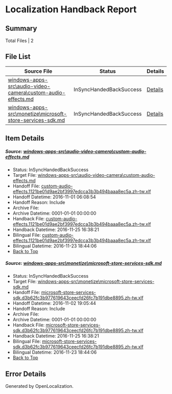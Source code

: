 # <a name='report-top'></a> Localization Handback Report

## Summary
 Total Files | 2

## File List
 Source File | Status | Details 
 ----------- | ------ | ------- 
 [windows-apps-src\audio-video-camera\custom-audio-effects.md](https://cpubwin.visualstudio.com/windows-uwp/_git/windows-uwp/commit/ba9b78c5eafc949c6942acbcbf55620f60cc0d29?path=windows-apps-src%2Faudio-video-camera%2Fcustom-audio-effects.md&_a=contents) | InSyncHandedBackSuccess | [Details](#9cdaa63563dc08f2a17d1624b0a795fb84f8d39e1626)
 [windows-apps-src\monetize\microsoft-store-services-sdk.md](https://cpubwin.visualstudio.com/windows-uwp/_git/windows-uwp/commit/011b370b7bd7ad7c7d8f60281261b6da954e2256?path=windows-apps-src%2Fmonetize%2Fmicrosoft-store-services-sdk.md&_a=contents) | InSyncHandedBackSuccess | [Details](#840a5e76d409f547d55e558262af09c8fa36a5445228)

## Item Details
##### <a name='9cdaa63563dc08f2a17d1624b0a795fb84f8d39e1626'></a> Source: [windows-apps-src\audio-video-camera\custom-audio-effects.md](https://cpubwin.visualstudio.com/windows-uwp/_git/windows-uwp/commit/ba9b78c5eafc949c6942acbcbf55620f60cc0d29?path=windows-apps-src%2Faudio-video-camera%2Fcustom-audio-effects.md&_a=contents)
* Status: InSyncHandedBackSuccess
* Target File: [windows-apps-src\audio-video-camera\custom-audio-effects.md](https://cpubwin.visualstudio.com/windows-uwp/_git/windows-uwp.zh-tw/commit/55170ab2d8c882a5e847d967a9252c161b9943b8?path=windows-apps-src%2Faudio-video-camera%2Fcustom-audio-effects.md&_a=contents)
* Handoff File: [custom-audio-effects.1121be01d9ae2bf3997edcca3b3b494baaa8ec5a.zh-tw.xlf](https://cpubwin.visualstudio.com/windows-uwp/_git/WDCLib.handoff/commit/90ffb37c55a43c35f18add50efdb4f74b9ab2e4f?path=ol-handoff%2Fcpubwin%2Fwindows-uwp.zh-tw%2Fmaster%2Fcustom-audio-effects.1121be01d9ae2bf3997edcca3b3b494baaa8ec5a.zh-tw.xlf&_a=contents)
* Handoff Datetime: 2016-11-01 06:08:54
* Handoff Reason: Include
* Archive File: 
* Archive Datetime: 0001-01-01 00:00:00
* Handback File: [custom-audio-effects.1121be01d9ae2bf3997edcca3b3b494baaa8ec5a.zh-tw.xlf](https://cpubwin.visualstudio.com/windows-uwp/_git/WDCLib.handback/commit/f3541df8098351947c4893e2c90855fcdf498967?path=ol-handback%2Fcpubwin%2Fwindows-uwp.zh-tw%2Fmaster%2Fcustom-audio-effects.1121be01d9ae2bf3997edcca3b3b494baaa8ec5a.zh-tw.xlf&_a=contents)
* Handback Datetime: 2016-11-25 16:38:21
* Bilingual File: [custom-audio-effects.1121be01d9ae2bf3997edcca3b3b494baaa8ec5a.zh-tw.xlf](https://cpubwin.visualstudio.com/windows-uwp/_git/WDCLib.handback/commit/0e701080ca80172a00c04cb08f6e174a74abb19a?path=ol-handback%2Fcpubwin%2Fwindows-uwp.zh-tw%2Fmaster%2Fcustom-audio-effects.1121be01d9ae2bf3997edcca3b3b494baaa8ec5a.zh-tw.xlf&_a=contents)
* Bilingual Datetime: 2016-11-23 18:44:06
* [Back to Top](#report-top)

##### <a name='840a5e76d409f547d55e558262af09c8fa36a5445228'></a> Source: [windows-apps-src\monetize\microsoft-store-services-sdk.md](https://cpubwin.visualstudio.com/windows-uwp/_git/windows-uwp/commit/011b370b7bd7ad7c7d8f60281261b6da954e2256?path=windows-apps-src%2Fmonetize%2Fmicrosoft-store-services-sdk.md&_a=contents)
* Status: InSyncHandedBackSuccess
* Target File: [windows-apps-src\monetize\microsoft-store-services-sdk.md](https://cpubwin.visualstudio.com/windows-uwp/_git/windows-uwp.zh-tw/commit/55170ab2d8c882a5e847d967a9252c161b9943b8?path=windows-apps-src%2Fmonetize%2Fmicrosoft-store-services-sdk.md&_a=contents)
* Handoff File: [microsoft-store-services-sdk.d3b62fc3b977619643ceecfd26fc7b191dbe8895.zh-tw.xlf](https://cpubwin.visualstudio.com/windows-uwp/_git/WDCLib.handoff/commit/4ce295402c4fa96505457c5063d89f27f8007b02?path=ol-handoff%2Fcpubwin%2Fwindows-uwp.zh-tw%2Fmaster%2Fmicrosoft-store-services-sdk.d3b62fc3b977619643ceecfd26fc7b191dbe8895.zh-tw.xlf&_a=contents)
* Handoff Datetime: 2016-11-02 19:05:44
* Handoff Reason: Include
* Archive File: 
* Archive Datetime: 0001-01-01 00:00:00
* Handback File: [microsoft-store-services-sdk.d3b62fc3b977619643ceecfd26fc7b191dbe8895.zh-tw.xlf](https://cpubwin.visualstudio.com/windows-uwp/_git/WDCLib.handback/commit/f3541df8098351947c4893e2c90855fcdf498967?path=ol-handback%2Fcpubwin%2Fwindows-uwp.zh-tw%2Fmaster%2Fmicrosoft-store-services-sdk.d3b62fc3b977619643ceecfd26fc7b191dbe8895.zh-tw.xlf&_a=contents)
* Handback Datetime: 2016-11-25 16:38:21
* Bilingual File: [microsoft-store-services-sdk.d3b62fc3b977619643ceecfd26fc7b191dbe8895.zh-tw.xlf](https://cpubwin.visualstudio.com/windows-uwp/_git/WDCLib.handback/commit/0e701080ca80172a00c04cb08f6e174a74abb19a?path=ol-handback%2Fcpubwin%2Fwindows-uwp.zh-tw%2Fmaster%2Fmicrosoft-store-services-sdk.d3b62fc3b977619643ceecfd26fc7b191dbe8895.zh-tw.xlf&_a=contents)
* Bilingual Datetime: 2016-11-23 18:44:06
* [Back to Top](#report-top)


## Error Details

Generated by OpenLocalization.
